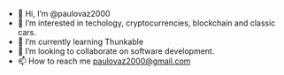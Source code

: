 - 👋 Hi, I’m @paulovaz2000
- 👀 I’m interested in techology, cryptocurrencies, blockchain and classic cars.
- 🌱 I’m currently learning Thunkable
- 💞️ I’m looking to collaborate on software development.
- 📫 How to reach me paulovaz2000@gmail.com

<!---
paulovaz2000/paulovaz2000 is a ✨ special ✨ repository because its `README.md` (this file) appears on your GitHub profile.
You can click the Preview link to take a look at your changes.
--->
